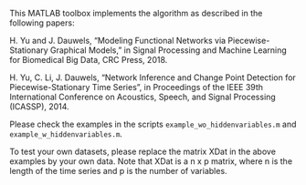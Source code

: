 This MATLAB toolbox implements the algorithm as described in the following papers:

H. Yu and J. Dauwels, “Modeling Functional Networks via Piecewise-Stationary Graphical Models,” in Signal Processing and Machine Learning for Biomedical Big Data, CRC Press, 2018.

H. Yu, C. Li, J. Dauwels, “Network Inference and Change Point Detection for Piecewise-Stationary Time Series”, in Proceedings of the IEEE 39th International Conference on Acoustics, Speech, and Signal Processing (ICASSP), 2014.

Please check the examples in the scripts `example_wo_hiddenvariables.m` and `example_w_hiddenvariables.m`. 

To test your own datasets, please replace the matrix XDat in the above examples by your own data. Note that XDat is a n x p matrix, where n is the length of the time series and p is the number of variables.
